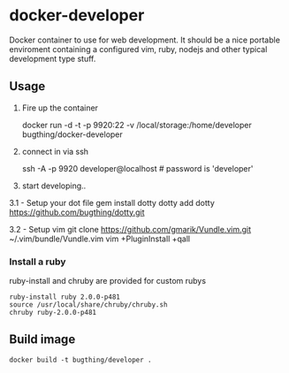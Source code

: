 docker-developer
================

Docker container to use for web development. It should be a nice portable enviroment
containing a configured vim, ruby, nodejs and other typical development type stuff.

## Usage

1. Fire up the container

    docker run -d -t -p 9920:22 -v /local/storage:/home/developer bugthing/docker-developer

2. connect in via ssh

    ssh -A -p 9920 developer@localhost  # password is 'developer'

3. start developing..

  3.1 - Setup your dot file
    gem install dotty
    dotty add dotty https://github.com/bugthing/dotty.git

  3.2 - Setup vim
    git clone https://github.com/gmarik/Vundle.vim.git ~/.vim/bundle/Vundle.vim
    vim +PluginInstall +qall

### Install a ruby

ruby-install and chruby are provided for custom rubys

    ruby-install ruby 2.0.0-p481
    source /usr/local/share/chruby/chruby.sh
    chruby ruby-2.0.0-p481


## Build image

    docker build -t bugthing/developer .
